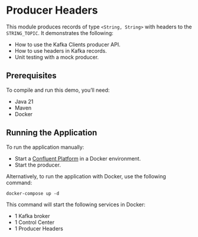 # Producer Headers

This module produces records of type `<String, String>` with headers to the `STRING_TOPIC`.
It demonstrates the following:

- How to use the Kafka Clients producer API.
- How to use headers in Kafka records.
- Unit testing with a mock producer.

## Prerequisites

To compile and run this demo, you’ll need:

- Java 21
- Maven
- Docker

## Running the Application

To run the application manually:

- Start a [Confluent Platform](https://docs.confluent.io/platform/current/quickstart/ce-docker-quickstart.html#step-1-download-and-start-cp) in a Docker environment.
- Start the producer.

Alternatively, to run the application with Docker, use the following command:

```console
docker-compose up -d
```

This command will start the following services in Docker:

- 1 Kafka broker
- 1 Control Center
- 1 Producer Headers

